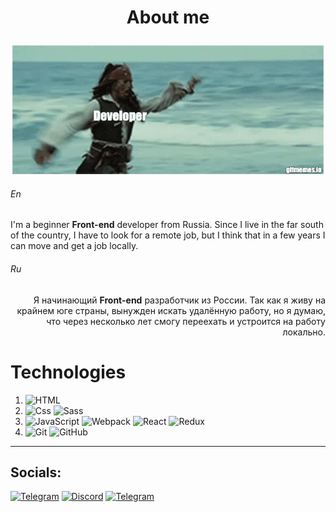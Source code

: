 <!-- Header -->

<!-- About me -->
# **<p align="center"> About me</p>**
<p align="center">
    <img src='https://github.com/s1ma82/s1ma82/blob/main/src/developer-recruiters.gif'/>
</p>

###### En
I'm a beginner **Front-end** developer from Russia.
Since I live in the far south of the country, I have to look for a remote job, but I think that in a few years I can move and get a job locally.

###### Ru
<p align="right">
    Я начинающий <strong>Front-end</strong> разработчик из России.
    Так как я живу на крайнем юге страны, вынужден искать удалённую работу, но я думаю, что через несколько лет смогу переехать и устроится на работу локально.
</p>

<!-- Technologies -->
# **Technologies**
1. ![HTML](https://img.shields.io/badge/HTML-000?style=for-the-badge&logo=html5)
2. ![Css](https://img.shields.io/badge/Css-000?style=for-the-badge&logo=css3&logoColor=blue)
![Sass](https://img.shields.io/badge/Sass-0d1117?style=for-the-badge&logo=Sass&logoColor=cf649a)
1. ![JavaScript](https://img.shields.io/badge/JavaScript-000?style=for-the-badge&logo=JavaScript)
![Webpack](https://img.shields.io/badge/webpack-101619?style=for-the-badge&logo=Webpack&)
![React](https://img.shields.io/badge/React-20232a?style=for-the-badge&logo=React&)
![Redux](https://img.shields.io/badge/Redux-000?style=for-the-badge&logo=Redux&color=7045b1)
1. ![Git](https://img.shields.io/badge/git-000?style=for-the-badge&logo=Git) 
![GitHub](https://img.shields.io/badge/github-0d1117?style=for-the-badge&logo=GitHub)

---

## Socials: 
[![Telegram](https://img.shields.io/badge/Telegram-000?style=flat-square&logo=Telegram&logoColor=fff)](https://t.me/si_zxc_ma)
[![Discord](https://img.shields.io/badge/Discord-000?style=flat-square&logo=Discord)](https://discordapp.com/users/_$今_#5575/)
[![Telegram](https://img.shields.io/badge/VK-000?style=flat-square&logo=VK&logoColor=blue)](https://vk.com/musorero)

<!-- Projects --> 

